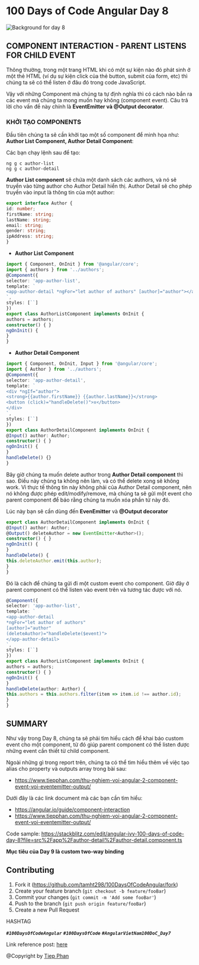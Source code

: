 # 100 Days of Code Angular Day 8
![Background for day 8][bg-url]
## COMPONENT INTERACTION - PARENT LISTENS FOR CHILD EVENT
Thông thường, trong một trang HTML khi có một sự kiện nào đó phát sinh ở một thẻ HTML (ví dụ sự kiện click của thẻ button, submit của form, etc) thì chúng ta sẽ có thể listen ở đâu đó trong code JavaScript.

Vậy với những Component mà chúng ta tự định nghĩa thì có cách nào bắn ra các event mà chúng ta mong muốn hay không (component event). Câu trả lời cho vấn đề này chính là **EventEmitter và @Output decorator**.
### KHỞI TẠO COMPONENTS
Đầu tiên chúng ta sẽ cần khởi tạo một số component để minh họa như: **Author List Component, Author Detail Component**:

Các bạn chạy lệnh sau để tạo:
```shell script
ng g c author-list
ng g c author-detail
```
**Author List component** sẽ chứa một danh sách các authors, và nó sẽ truyền vào từng author cho Author Detail hiển thị. Author Detail sẽ cho phép truyền vào input là thông tin của một author:
```ts
export interface Author {
id: number;
firstName: string;
lastName: string;
email: string;
gender: string;
ipAddress: string;
}
```
- **Author List Component**
```ts
import { Component, OnInit } from '@angular/core';
import { authors } from '../authors';
@Component({
selector: 'app-author-list',
template: `
<app-author-detail *ngFor="let author of authors" [author]="author"></app-author-detail>
`,
styles: [``]
})
export class AuthorListComponent implements OnInit {
authors = authors;
constructor() { }
ngOnInit() {
}
}
```
- **Author Detail Component**
```ts
import { Component, OnInit, Input } from '@angular/core';
import { Author } from '../authors';
@Component({
selector: 'app-author-detail',
template: `
<div *ngIf="author">
<strong>{{author.firstName}} {{author.lastName}}</strong>
<button (click)="handleDelete()">x</button>
</div>
`,
styles: [``]
})
export class AuthorDetailComponent implements OnInit {
@Input() author: Author;
constructor() { }
ngOnInit() {
}
handleDelete() {}
}
```

Bây giờ chúng ta muốn delete author trong **Author Detail component** thì sao. Điều này chúng ta không nên làm, và có thể delete xong sẽ không work. Vì thực tế thông tin này không phải của Author Detail component, nên nó không được phép edit/modify/remove, mà chúng ta sẽ gửi một event cho parent component để báo rằng chúng ta muốn xóa phần tử này đó.

Lúc này bạn sẽ cần dùng đến **EvenEmitter** và **@Output decorator**
```ts
export class AuthorDetailComponent implements OnInit {
@Input() author: Author;
@Output() deleteAuthor = new EventEmitter<Author>();
constructor() { }
ngOnInit() {
}
handleDelete() {
this.deleteAuthor.emit(this.author);
}
}
```
Đó là cách để chúng ta gửi đi một custom event cho component. Giờ đây ở parent component có thể listen vào event trên và tương tác được với nó.
```ts
@Component({
selector: 'app-author-list',
template: `
<app-author-detail
*ngFor="let author of authors"
[author]="author"
(deleteAuthor)="handleDelete($event)">
</app-author-detail>
`,
styles: [``]
})
export class AuthorListComponent implements OnInit {
authors = authors;
constructor() { }
ngOnInit() {
}
handleDelete(author: Author) {
this.authors = this.authors.filter(item => item.id !== author.id);
}
}
```

## SUMMARY
Như vậy trong Day 8, chúng ta sẽ phải tìm hiểu cách để khai báo custom event cho một component, từ đó giúp parent component có thể listen được những event cần thiết từ child component.

Ngoài những gì trong report trên, chúng ta có thể tìm hiểu thêm về việc tạo alias cho property và outputs array trong bài sau:
- https://www.tiepphan.com/thu-nghiem-voi-angular-2-component-event-voi-eventemitter-output/

Dưới đây là các link document mà các bạn cần tìm hiểu:
- https://angular.io/guide/component-interaction
- https://www.tiepphan.com/thu-nghiem-voi-angular-2-component-event-voi-eventemitter-output/

Code sample: https://stackblitz.com/edit/angular-ivy-100-days-of-code-day-8?file=src%2Fapp%2Fauthor-detail%2Fauthor-detail.component.ts

**Mục tiêu của Day 9 là custom two-way binding**
## Contributing

1. Fork it (<https://github.com/tamht298/100DaysOfCodeAngular/fork>)
2. Create your feature branch (`git checkout -b feature/fooBar`)
3. Commit your changes (`git commit -m 'Add some fooBar'`)
4. Push to the branch (`git push origin feature/fooBar`)
5. Create a new Pull Request

HASHTAG

***`#100DaysOfCodeAngular`*** ***`#100DaysOfCode`*** ***`#AngularVietNam100DoC_Day7`***

Link reference post: [here][post-url]

@Copyright by [Tiep Phan](https://www.facebook.com/pttiep)
<!-- Markdown link & img dfn's -->
[post-url]: https://www.facebook.com/groups/AngularVietnam/permalink/895452294286956/
[bg-url]: https://github.com/tamht298/100DaysOfCodeAngular/blob/d-8/day-8/day-08.png
